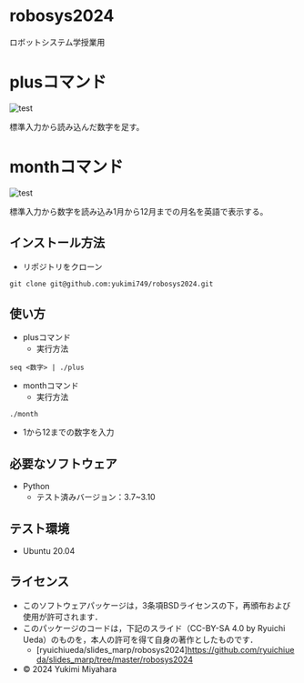 # robosys2024
ロボットシステム学授業用

# plusコマンド
![test](https://github.com/yukimi749/robosys2024/actions/workflows/test.yml/badge.svg)

標準入力から読み込んだ数字を足す。

# monthコマンド
![test](https://github.com/yukimi749/robosys2024/actions/workflows/monthtest.yml/badge.svg)

標準入力から数字を読み込み1月から12月までの月名を英語で表示する。

## インストール方法
- リポジトリをクローン
```
git clone git@github.com:yukimi749/robosys2024.git
```

## 使い方
- plusコマンド
  - 実行方法
```
seq <数字> | ./plus
```
- monthコマンド
  - 実行方法
```
./month
```
  - 1から12までの数字を入力

## 必要なソフトウェア
- Python
  - テスト済みバージョン：3.7~3.10

## テスト環境
- Ubuntu 20.04

## ライセンス
- このソフトウェアパッケージは，3条項BSDライセンスの下，再頒布および使用が許可されます．
- このパッケージのコードは，下記のスライド（CC-BY-SA 4.0 by Ryuichi Ueda）のものを，本人の許可を得て自身の著作としたものです．
    - [ryuichiueda/slides_marp/robosys2024]https://github.com/ryuichiueda/slides_marp/tree/master/robosys2024
- © 2024 Yukimi Miyahara
